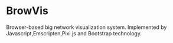 # BrowVis

Browser-based big network visualization system. Implemented by Javascript,Emscripten,Pixi.js and Bootstrap technology.


